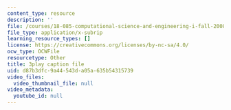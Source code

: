 ```yaml
---
content_type: resource
description: ''
file: /courses/18-085-computational-science-and-engineering-i-fall-2008/d87b3dfc9a44543da05a635b54315739_mFGdF9TAfmE.srt
file_type: application/x-subrip
learning_resource_types: []
license: https://creativecommons.org/licenses/by-nc-sa/4.0/
ocw_type: OCWFile
resourcetype: Other
title: 3play caption file
uid: d87b3dfc-9a44-543d-a05a-635b54315739
video_files:
  video_thumbnail_file: null
video_metadata:
  youtube_id: null
---
```

